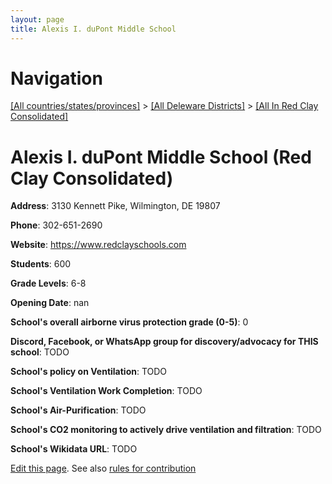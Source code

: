 ```yaml
---
layout: page
title: Alexis I. duPont Middle School
---
```

# Navigation

[[All countries/states/provinces]](../../..) > [[All Deleware Districts]](../..) > [[All In Red Clay Consolidated]](..)

# Alexis I. duPont Middle School (Red Clay Consolidated)

**Address**: 3130 Kennett Pike, Wilmington, DE 19807

**Phone**: 302-651-2690

**Website**: <https://www.redclayschools.com>

**Students**: 600

**Grade Levels**: 6-8

**Opening Date**: nan

**School's overall airborne virus protection grade (0-5)**: 0

**Discord, Facebook, or WhatsApp group for discovery/advocacy for THIS school**: TODO

**School's policy on Ventilation**: TODO

**School's Ventilation Work Completion**: TODO

**School's Air-Purification**: TODO

**School's CO2 monitoring to actively drive ventilation and filtration**: TODO

**School's Wikidata URL**: TODO


[Edit this page](https://github.com/ventilate-schools/DE/edit/main/./Red_Clay_Consolidated/Alexis_I._duPont_Middle_School.md). See also [rules for contribution](../../../contribution-rules/)